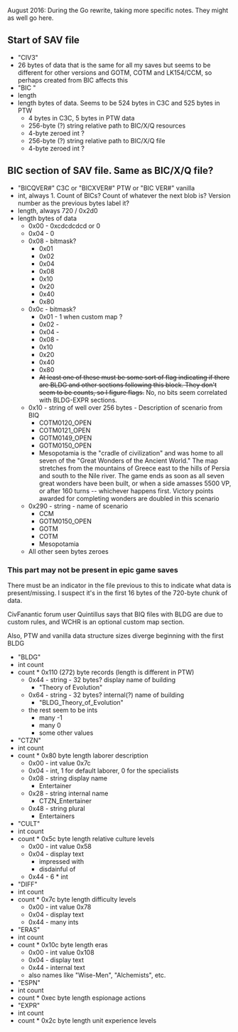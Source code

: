 August 2016: During the Go rewrite, taking more specific notes. They might as well go here.

## Start of SAV file

- "CIV3"
- 26 bytes of data that is the same for all my saves but seems to be different for other versions and GOTM, COTM and LK154/CCM, so perhaps created from BIC affects this
- "BIC "
- length
- length bytes of data. Seems to be 524 bytes in C3C and 525 bytes in PTW
    - 4 bytes in C3C, 5 bytes in PTW data
    - 256-byte (?) string relative path to BIC/X/Q resources
    - 4-byte zeroed int ?
    - 256-byte (?) string relative path to BIC/X/Q file
    - 4-byte zeroed int ?

## BIC section of SAV file. Same as BIC/X/Q file?

- "BICQVER#" C3C or "BICXVER#" PTW or "BIC VER#" vanilla
- int, always 1. Count of BICs? Count of whatever the next blob is? Version number as the previous bytes label it?
- length, always 720 / 0x2d0
- length bytes of data
    - 0x00 - 0xcdcdcdcd or 0
    - 0x04 - 0
    - 0x08 - bitmask?
        - 0x01
        - 0x02
        - 0x04
        - 0x08
        - 0x10
        - 0x20
        - 0x40
        - 0x80
    - 0x0c - bitmask?
        - 0x01 - 1 when custom map ?
        - 0x02 -
        - 0x04 -
        - 0x08 -
        - 0x10
        - 0x20
        - 0x40
        - 0x80
        - ~~At least one of these must be some sort of flag indicating if there are BLDG and other sections following this block. They don't seem to be counts, so I figure flags.~~ No, no bits seem correlated with BLDG-EXPR sections.
    - 0x10 - string of well over 256 bytes - Description of scenario from BIQ
        - COTM0120_OPEN
        - COTM0121_OPEN
        - GOTM0149_OPEN
        - GOTM0150_OPEN
        - Mesopotamia is the "cradle of civilization" and was home to all seven of the "Great Wonders of the Ancient World." The map stretches from the mountains of Greece east to the hills of Persia and south to the Nile river. The game ends as soon as all seven great wonders have been built, or when a side amasses 5500 VP, or after 160 turns -- whichever happens first. Victory points awarded for completing wonders are doubled in this scenario
    - 0x290 - string - name of scenario
        - CCM
        - GOTM0150_OPEN
        - GOTM
        - COTM
        - Mesopotamia
    - All other seen bytes zeroes

### This part may not be present in epic game saves

There must be an indicator in the file previous to this to indicate what data is present/missing. I suspect it's in the first 16 bytes of the 720-byte chunk of data.

CivFanantic forum user Quintillus says that BIQ files with BLDG are due to custom rules, and WCHR is an optional custom map section.

Also, PTW and vanilla data structure sizes diverge beginning with the first BLDG

- "BLDG"
- int count
- count * 0x110 (272) byte records (length is different in PTW)
    - 0x44 - string - 32 bytes? display name of building
        - "Theory of Evolution"
    - 0x64 - string - 32 bytes? internal(?) name of building
        - "BLDG\_Theory\_of\_Evolution"
    - the rest seem to be ints
        - many -1
        - many 0
        - some other values
- "CTZN"
- int count
- count * 0x80 byte length laborer description
    - 0x00 - int value 0x7c
    - 0x04 - int, 1 for default laborer, 0 for the specialists
    - 0x08 - string display name
        - Entertainer
    - 0x28 - string internal name
        - CTZN_Entertainer
    - 0x48 - string plural
        - Entertainers
- "CULT"
- int count
- count * 0x5c byte length relative culture levels
    - 0x00 - int value 0x58
    - 0x04 - display text
        - impressed with
        - disdainful of
    - 0x44 - 6 * int
- "DIFF"
- int count
- count * 0x7c byte length difficulty levels
    - 0x00 - int value 0x78
    - 0x04 - display text
    - 0x44 - many ints
- "ERAS"
- int count
- count * 0x10c byte length eras
    - 0x00 - int value 0x108
    - 0x04 - display text
    - 0x44 - internal text
    - also names like "Wise-Men", "Alchemists", etc.
- "ESPN"
- int count
- count * 0xec byte length espionage actions
- "EXPR"
- int count
- count * 0x2c byte length unit experience levels
